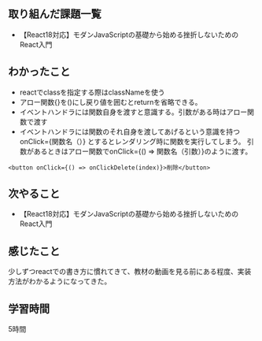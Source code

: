 ## 取り組んだ課題一覧
  - 【React18対応】モダンJavaScriptの基礎から始める挫折しないためのReact入門
    
## わかったこと
- reactでclassを指定する際はclassNameを使う
- アロー関数{}を()にし戻り値を囲むとreturnを省略できる。
- イベントハンドラには関数自身を渡すと意識する。引数がある時はアロー関数で渡す
- イベントハンドラには関数のそれ自身を渡してあげるという意識を持つ
   onClick={関数名（）} とするとレンダリング時に関数を実行してしまう。
   引数があるときはアロー関数でonClick={() => 関数名（引数）}のように渡す。
```
<button onClick={() => onClickDelete(index)}>削除</button>
```

## 次やること
 - 【React18対応】モダンJavaScriptの基礎から始める挫折しないためのReact入門


    
## 感じたこと
少しずつreactでの書き方に慣れてきて、教材の動画を見る前にある程度、実装方法がわかるようになってきた。

## 学習時間
5時間

